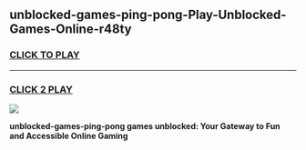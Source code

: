 
## unblocked-games-ping-pong-Play-Unblocked-Games-Online-r48ty
<h3>
<a href="https://premium76.site?title=unblocked-games-ping-pong&ref=25A">CLICK TO PLAY</a></h3>
<hr>

<h3>
<a href="https://premium76.site?title=unblocked-games-ping-pong&ref=25A">CLICK 2 PLAY</a>
  
</h3>

<a href="https://premium76.site?title=unblocked-games-ping-pong&ref=25A"><img src="https://clearcache.store/games.png"></a>


**unblocked-games-ping-pong games unblocked: Your Gateway to Fun and Accessible Online Gaming**
